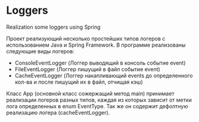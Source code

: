 # Loggers
Realization some loggers using Spring

Проект реализующий несколько простейших типов логеров с использованием Java и Spring Framework.
В программе реализованы следующие виды логеров: 
* ConsoleEventLogger (Логгер выводящий в консоль событие event)
* FileEventLogger  (Логгер пишущий в файл событие event)
* CacheEventLogger  (Логгер накапливающий events до определенного кол-ва и после пишущий их в файл, отчищая кэш)

Класс App (основной класс сожержащий метод main) принимает реализации логеров разных типов, каждая из которых зависит от метки лога определенных в enum EventType. Так же он содержит дефолтную реализацию логера (cacheEventLogger).
